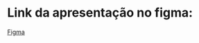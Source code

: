 # Link da apresentação no figma:

<a href="https://www.figma.com/design/nGSNit3GTE0AdvatoGJ6y7/Aula-de-Figma?node-id=58-105&t=bOvMmWTIgODG8q2C-0">Figma</a>

